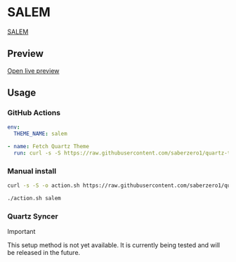 # SALEM

[SALEM](https://salemelatar.vercel.app)

## Preview

[Open live preview](https://quartz-themes.github.io/salem/)

## Usage

### GitHub Actions

```yaml
env:
  THEME_NAME: salem
```

```yaml
- name: Fetch Quartz Theme
  run: curl -s -S https://raw.githubusercontent.com/saberzero1/quartz-themes/master/action.sh | bash -s -- $THEME_NAME
```

### Manual install

```bash
curl -s -S -o action.sh https://raw.githubusercontent.com/saberzero1/quartz-themes/master/action.sh

./action.sh salem
```

### Quartz Syncer

> [!IMPORTANT]
> This setup method is not yet available. It is currently being tested and will be released in the future.
